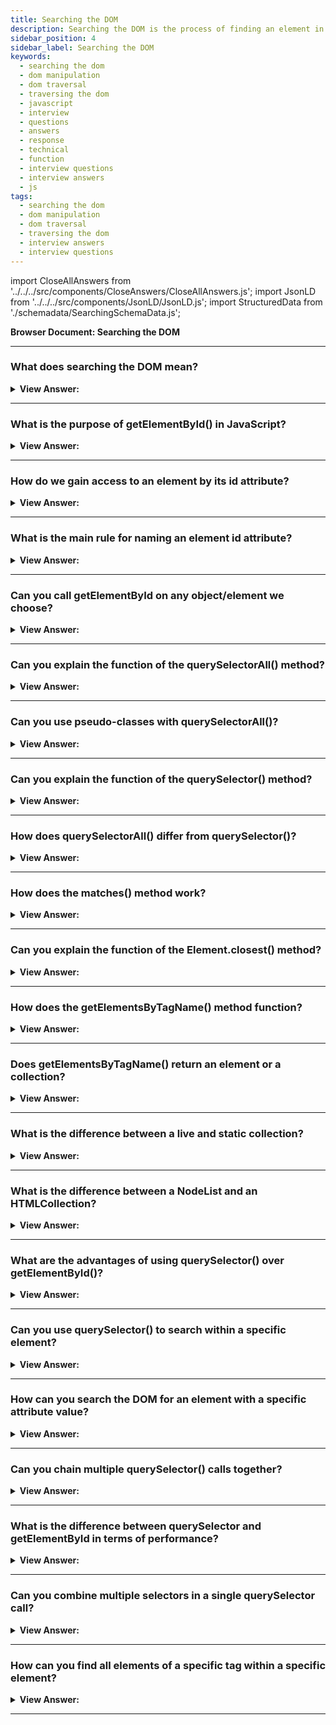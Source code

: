 ```yaml
---
title: Searching the DOM
description: Searching the DOM is the process of finding an element in the DOM tree. - JavaScript interview questions & answers
sidebar_position: 4
sidebar_label: Searching the DOM
keywords:
  - searching the dom
  - dom manipulation
  - dom traversal
  - traversing the dom
  - javascript
  - interview
  - questions
  - answers
  - response
  - technical
  - function 
  - interview questions
  - interview answers
  - js
tags:
  - searching the dom
  - dom manipulation
  - dom traversal
  - traversing the dom
  - interview answers
  - interview questions
---
```


import CloseAllAnswers from '../../../src/components/CloseAnswers/CloseAllAnswers.js';
import JsonLD from '../../../src/components/JsonLD/JsonLD.js';
import StructuredData from './schemadata/SearchingSchemaData.js';

<JsonLD data={StructuredData} />

<head>
  <title>Searching the DOM| JavaScript Frontend Phone Interview</title>
</head>

**Browser Document: Searching the DOM**

<CloseAllAnswers />

---

### What does searching the DOM mean?

<details>
  <summary><strong>View Answer:</strong></summary>
  <div>
  <div><strong>Interview Response:</strong> Searching the DOM means finding specific elements or nodes within the document's tree structure using various methods or selectors.
  </div><br />
  <div><strong className="codeExample">Code Example:</strong><br /><br />

  <div></div>

```js
// getElementById: This method gets an element by its id attribute:
let element = document.getElementById("myId");

// getElementsByClassName: This method gets all elements with a specified class name:
let elements = document.getElementsByClassName("myClass");

// querySelector: This method returns the first element that matches a specified CSS selector (id, class selectors, types, attributes, relationships, etc.):
let element = document.querySelector(".myClass");
```

  </div>
  </div>
</details>

---

### What is the purpose of getElementById() in JavaScript?

<details>
  <summary><strong>View Answer:</strong></summary>
  <div>
  <div><strong>Interview Response:</strong> The getElementById() method is used to access a single element in the DOM with a specified ID attribute, returning the first matching element or null if not found.
  </div>
  </div>
</details>

---

### How do we gain access to an element by its id attribute?

<details>
  <summary><strong>View Answer:</strong></summary>
  <div>
  <div><strong>Interview Response:</strong> To access an element by its ID attribute, use the getElementById(id) method on the document object, passing the ID as a string argument: `document.getElementById('elementId')`.
</div><br />
  <div><strong>Technical Response:</strong> If an element has the id attribute, we can access the element using the method document.getElementById(id), no matter where it is inside of our code. We can also act directly on the element id name (not a recommended approach). If the id is an existing variable, its value reference takes precedence.
</div><br />
  <div><strong className="codeExample">Code Example:</strong><br /><br />

  <div></div>

```html
<!-- Get Element by getElementById -->
<div id="elem">
  <div id="elem-content">Element</div>
</div>

<script>
  // get the element
  let elem = document.getElementById('elem');

  // make its background red
  elem.style.background = 'red';
</script>

<!-- Get it by just ID -->
<div id="elem">
  <div id="elem-content">Element</div>
</div>

<script>
  // elem is a reference to DOM-element with id="elem"
  elem.style.background = 'red';

  // id="elem-content" has a hyphen inside, so it can't be a variable name
  // ...but we can access it using square brackets: window['elem-content']
</script>
```

  </div>
  </div>
</details>

---

### What is the main rule for naming an element id attribute?

<details>
  <summary><strong>View Answer:</strong></summary>
  <div>
  <div><strong>Interview Response:</strong> The main rule for naming an element's ID attribute is that it must be unique within the document, ensuring each ID refers to only one specific element.
</div><br/>
  <div><strong>Technical Response:</strong> The id has to be unique. In the document, there can only be one element with the supplied id. When there are several elements with the same id, the behavior of methods that use it, such as documents, is unpredictable. getElementById may return an element at random from this list. Please abide by the rules and keep your id unique. In addition, you should avoid
</div>
  </div>
</details>

---

### Can you call getElementById on any object/element we choose?

<details>
  <summary><strong>View Answer:</strong></summary>
  <div>
  <div><strong>Interview Response:</strong> No, getElementById can only be called on the document object. It cannot be called on any arbitrary object or element within the DOM.
</div><br/>
  <div><strong>Technical Response:</strong> No, the method getElementById can be called only on document objects. It looks for the given id in the whole document. We should use document.getElementById, and avoid using element.getElementById because it is not the proper use of the method.
</div>
  </div>
</details>

---

### Can you explain the function of the querySelectorAll() method?

<details>
  <summary><strong>View Answer:</strong></summary>
  <div>
  <div><strong>Interview Response:</strong> The querySelectorAll() method returns a static NodeList of all elements matching a specified CSS selector, allowing you to search for and access multiple elements in the DOM.
</div><br />
  <div><strong>Technical Response:</strong> By far, the most versatile method document.querySelectorAll(css) returns all elements inside of a element matching the given CSS selector. This method is powerful because we can target any CSS selector. We can target groups of CSS selectors easily with querySelectorAll method.
</div><br />
  <div><strong className="codeExample">Code Example:</strong><br /><br />

<strong>Syntax: </strong> elementList = parentNode.querySelectorAll(selectors);<br /><br />

  <div></div>

```html
<ul>
  <li>The</li>
  <li>test</li>
</ul>
<ul>
  <li>has</li>
  <li>passed</li>
</ul>
<script>
  let elements = document.querySelectorAll('ul > li:last-child');

  for (let elem of elements) {
    console.log(elem.innerHTML); // "test", "passed"
  }
</script>
```

  </div>
  </div>
</details>

---

### Can you use pseudo-classes with querySelectorAll()?

<details>
  <summary><strong>View Answer:</strong></summary>
  <div>
  <div><strong>Interview Response:</strong> Yes, pseudo-classes can be used with querySelectorAll(), but only for static states like :checked or :first-child. Dynamic states like :hover and :active are not supported.
</div><br />
  <div><strong className="codeExample">Code Example:</strong><br /><br />

  <div></div>

We use the `:checked` pseudo-class with `querySelectorAll()`:

```javascript
let checkedInputs = document.querySelectorAll('input:checked');

checkedInputs.forEach(input => {
    console.log(input.value);
});
```

This script selects all checked `input` elements and logs their values.

  </div>
  </div>
</details>

---

### Can you explain the function of the querySelector() method?

<details>
  <summary><strong>View Answer:</strong></summary>
  <div>
  <div><strong>Interview Response:</strong> The querySelector method finds the first element in the DOM matching a specified CSS selector, returning the matching element or null if not found.
</div><br/>
  <div><strong>Technical Response:</strong> The Document method querySelector() returns the first element within the document that matches the specified selector or group of selectors. If no matches appear, we receive a null value.<br />
  <strong>Syntax: </strong> elementList = parentNode.querySelector(selectors);<br /><br />
</div><br />
  <div><strong className="codeExample">Code Example:</strong><br /><br />

  <div></div>

```html
<!DOCTYPE html>
<html>
<body>
    <p class="myClass">Hello, world!</p>
    <button onclick="changeText()">Click me</button>

    <script>
        function changeText() {
            var paragraph = document.querySelector(".myClass");
            paragraph.textContent = "Hello, JavaScript!";
        }
    </script>
</body>
</html>
```

In this example, when the button is clicked, the `changeText()` function is called. This function uses `querySelector()` to find the first paragraph with the class "myClass", and then changes its text content to "Hello, JavaScript!".

The argument to `querySelector()` is a string containing one or more CSS selectors separated by commas. In this case, `.myClass` is a class selector that selects elements with the class `myClass`. You could also use other types of selectors, like `#myId` for an ID selector or `div` for a type selector.

  </div>
  </div>
</details>

---

### How does querySelectorAll() differ from querySelector()?

<details>
  <summary><strong>View Answer:</strong></summary>
  <div>
  <div><strong>Interview Response:</strong> The querySelectorAll method returns a NodeList of all matching elements based on a specified CSS selector, while querySelector returns the first matching element only.
  </div><br />
  <div><strong className="codeExample">Code Example:</strong><br /><br />

  <div></div>

Here's an example of how to use `querySelectorAll()`:

```html
<!DOCTYPE html>
<html>
<body>
    <p class="myClass">Hello, world!</p>
    <p class="myClass">Hello again, world!</p>
    <button onclick="changeText()">Click me</button>

    <script>
        function changeText() {
            var paragraphs = document.querySelectorAll(".myClass");
            paragraphs.forEach(function(paragraph) {
                paragraph.textContent = "Hello, JavaScript!";
            });
        }
    </script>
</body>
</html>
```

In this example, when the button is clicked, the `changeText()` function is called. This function uses `querySelectorAll()` to find all paragraphs with the class "myClass", and then changes their text content to "Hello, JavaScript!".

Please note that `querySelectorAll()` returns a NodeList. Although a NodeList is not an Array, it can be used in a similar way in many cases. In particular, you can use the `forEach()` method to iterate over all the nodes in the list. However, some Array methods, like `push()` or `pop()`, are not available on a NodeList.

  </div>
  </div>
</details>

---

### How does the matches() method work?

<details>
  <summary><strong>View Answer:</strong></summary>
  <div>
  <div><strong>Interview Response:</strong> The matches() method checks if an element matches a specified CSS selector, returning true if the element matches the selector and false otherwise. It's used for testing element's selector matching.
</div><br />
  <div><strong>Interview Response:</strong> The elem.matches(css) function does not search for anything; it determines if the element matches the provided CSS-selector. It either returns true or false. This method comes in handy when iterating through items (such as in an array) and seeking to filter results.
</div><br />
  <div><strong className="codeExample">Code Example:</strong><br /><br />

<strong>Syntax: </strong> let result = element.matches(selectorString);<br /><br />

  <div></div>

```html
<a href="http://example.com/file.zip">...</a>
<a href="http://ya.ru">...</a>

<script>
  // can be any collection instead of document.body.children
  for (let elem of document.body.children) {
    if (elem.matches('a[href$="zip"]')) {
      console.log('The archive reference: ' + elem.href);
    }
  }
</script>
```

  </div>
  </div>
</details>

---

### Can you explain the function of the Element.closest() method?

<details>
  <summary><strong>View Answer:</strong></summary>
  <div>
  <div><strong>Interview Response:</strong> The element.closest() method returns the nearest ancestor of an element that matches a specified CSS selector, or null if no matching ancestor is found.
</div><br />
  <div><strong>Technical Response:</strong> An element's ancestors include its parent, the parent of the parent, the parent of the parent, and down the ancestral tree. From the element to the top, the ancestors create a chain of parents. The method elem.closest(css) searches for the closest ancestor to the CSS-selector. The search also includes the element itself. In other words, the nearest method ascends from the element and checks each of the parents. If it matches the selector, the search is terminated, returning the ancestor.
</div><br />
  <div><strong className="codeExample">Code Example:</strong><br /><br />

<strong>Syntax: </strong> let closestElement = targetElement.closest(selectors);<br /><br />

  <div></div>

```html
<h1>Contents</h1>

<div class="contents">
  <ul class="book">
    <li class="chapter">Chapter 1</li>
    <li class="chapter">Chapter 1</li>
  </ul>
</div>

<script>
  let chapter = document.querySelector('.chapter'); // LI

  console.log(chapter.closest('.book')); // UL
  console.log(chapter.closest('.contents')); // DIV

  console.log(chapter.closest('h1')); // null (because h1 is not an ancestor)
</script>
```

  </div>
  </div>
</details>

---

### How does the getElementsByTagName() method function?

<details>
  <summary><strong>View Answer:</strong></summary>
  <div>
  <div><strong>Interview Response:</strong> The getElementsByTagName() method returns a live HTMLCollection of elements with the specified tag name, allowing you to access multiple elements of the same type in the DOM.
</div><br />
  <div><strong>Technical Response:</strong> The elem.getElementsByTagName(tag) looks for elements with the given tag and returns the collection of them. The tag parameter can also be a star "*" for “any tags”. In modern code, we use querySelector because it is more powerful and shorter to write, but you may find it in older applications. Similarly, getElementsByClassName and getElementsByName are a few more of the relics you may find. It’s good to be familiar with these methods.
</div><br />
  <div><strong className="codeExample">Code Example:</strong><br /><br />

<strong>Syntax: </strong> elements = element.getElementsByTagName(tagName);<br /><br />

  <div></div>

```html
<table id="table">
  <tr>
    <td>Your age:</td>

    <td>
      <label>
        <input type="radio" name="age" value="young" checked /> less than 18
      </label>
      <label>
        <input type="radio" name="age" value="mature" /> from 18 to 50
      </label>
      <label>
        <input type="radio" name="age" value="senior" /> more than 60
      </label>
    </td>
  </tr>
</table>

<script>
  let inputs = table.getElementsByTagName('input');

  for (let input of inputs) {
    console.log(input.value + ': ' + input.checked); // console.logs young: true
  }
</script>
```

  </div>
  </div>
</details>

---

### Does getElementsByTagName() return an element or a collection?

<details>
  <summary><strong>View Answer:</strong></summary>
  <div>
  <div><strong>Interview Response:</strong> The getElementsByTagName(tag) method returns a live HTMLCollection, which is a collection of elements with the specified tag name, not a single element.
</div><br />
  <div><strong className="codeExample">Code Example:</strong><br /><br />

  <div></div>

```js
// doesn't work
document.getElementsByTagName('input').value = 5;

// should work (if there's an input)
document.getElementsByTagName('input')[0].value = 5;
```

:::note
Novice coders mistake the getElementsByTagName return for an element, which is incorrect. That fails because it takes a collection of inputs and assigns the value rather than the elements inside it. We should either loop over the collection or retrieve an element by index and assign it.
:::

  </div>
  </div>
</details>

---

### What is the difference between a live and static collection?

<details>
  <summary><strong>View Answer:</strong></summary>
  <div>
  <div><strong>Interview Response:</strong> A live collection automatically updates when the DOM changes, reflecting the current state, while a static collection remains unchanged even if the DOM is modified after creation.
</div><br />
  <div><strong>Technical Response:</strong> All methods "getElementsBy*" return a live collection. Such collections always reflect the document's current state and “auto-update” when it changes. In contrast, querySelectorAll returns a static collection. It’s like a fixed array of elements.
</div><br />
  <div><strong className="codeExample">Code Example:</strong><br /><br />

  <div></div>

```html
<!-- LIVE COLLECTION -->
<div>First div</div>

<script>
  let divs = document.getElementsByTagName('div');
  console.log(divs.length); // 1
</script>

<div>Second div</div>

<script>
  console.log(divs.length); // 2
</script>

<!-- STATIC COLLECTION -->
<div>First div</div>

<script>
  let divs = document.querySelectorAll('div');
  console.log(divs.length); // 1
</script>

<div>Second div</div>

<script>
  console.log(divs.length); // 1
</script>
```

  </div>
  </div>
</details>

---

### What is the difference between a NodeList and an HTMLCollection?

<details>
  <summary><strong>View Answer:</strong></summary>
  <div>
  <div><strong>Interview Response:</strong> A NodeList is a static or live collection of nodes, while an HTMLCollection is a live collection of elements. The main difference is in their updating behavior.
  </div><br />
  <div><strong>Technical Response:</strong> A NodeList and an HTMLCollection both represent collections of nodes, but NodeList can include any node type, while HTMLCollection only includes element nodes. Additionally, NodeLists can be static or live, while HTMLCollections are always live.
  </div><br />
  <div><strong className="codeExample">Code Example:</strong><br /><br />

  <div></div>

Let's look at examples of using a NodeList and an HTMLCollection.

**1. NodeList example** using `querySelectorAll()`, which returns a static NodeList:

```javascript
let nodeList = document.querySelectorAll("p");
console.log(nodeList[0]);  // Access the first <p> element

// This will include all <p> elements, even if new ones are added to the document
```

**2. HTMLCollection example** using `getElementsByClassName()`, which returns a live HTMLCollection:

```javascript
let htmlCollection = document.getElementsByClassName("myClass");
console.log(htmlCollection[0]);  // Access the first element with class="myClass"

// This will always reflect the current set of elements with class="myClass", even if they change
```

In both cases, we can access individual elements using array-like index syntax (e.g., `nodeList[0]` or `htmlCollection[0]`).

Remember that "live" means the collection automatically updates when the document changes. So if you add a new element with class="myClass", it will automatically appear in `htmlCollection`. However, `nodeList` from `querySelectorAll()` is "static" and will not update to reflect changes to the document.

  </div>
  </div>
</details>

---

### What are the advantages of using querySelector() over getElementById()?

<details>
  <summary><strong>View Answer:</strong></summary>
  <div>
  <div><strong>Interview Response:</strong> The querySelector() method provides more flexibility, allowing selection based on any CSS selector, while getElementById() is limited to selecting elements by their ID attribute.
  </div><br />
  <div><strong className="codeExample">Code Example:</strong><br /><br />

  <div></div>

```html
<!DOCTYPE html>
<html>
<body>
    <p id="myId" class="myClass">Hello, world!</p>
    <p class="myClass">Hello again, world!</p>
    <button onclick="changeText()">Click me</button>

    <script>
        function changeText() {
            // Using querySelector to select by class and change text of the FIRST matching element
            var paragraph = document.querySelector(".myClass");
            paragraph.textContent = "Hello, OpenAI!";
        }
    </script>
</body>
</html>
```

In this example, when the button is clicked, the `changeText()` function is called. This function uses `querySelector()` to find the first paragraph with the class "myClass", and then changes its text content to "Hello, OpenAI!".

This demonstrates one advantage of `querySelector()` over `getElementById()`: the ability to select elements based on their class, not just their ID. Other advantages include the ability to use more complex selectors, like attribute selectors, pseudo-class selectors, and combinations of multiple selectors.

  </div>
  </div>
</details>

---

### Can you use querySelector() to search within a specific element?

<details>
  <summary><strong>View Answer:</strong></summary>
  <div>
  <div><strong>Interview Response:</strong> Yes, querySelector can be used on a specific element to search its descendants, limiting the search scope to that element's subtree in the DOM.
  </div><br />
  <div><strong className="codeExample">Code Example:</strong><br /><br />

  <div></div>

```html
<!DOCTYPE html>
<html>
<body>
    <div id="myDiv">
        <p class="myClass">Hello, world!</p>
    </div>
    <p class="myClass">Hello again, world!</p>
    <button onclick="changeText()">Click me</button>

    <script>
        function changeText() {
            var myDiv = document.getElementById("myDiv");
            // Using querySelector to search within 'myDiv'
            var paragraph = myDiv.querySelector(".myClass");
            paragraph.textContent = "Hello, OpenAI!";
        }
    </script>
</body>
</html>
```

In this example, when the button is clicked, the `changeText()` function is called. This function first selects the `<div>` element with the ID "myDiv" using `getElementById()`. Then, it uses `querySelector()` on this specific `<div>` element to find the first `<p>` element within the `<div>` that has the class "myClass". It changes the text content of this `<p>` element to "Hello, OpenAI!".

The second `<p>` element with the class "myClass" (outside the `<div>`) is not affected, because `querySelector()` is called on `myDiv`, not on the entire document. This demonstrates how you can use `querySelector()` to search within a specific element.

  </div>
  </div>
</details>

---

### How can you search the DOM for an element with a specific attribute value?

<details>
  <summary><strong>View Answer:</strong></summary>
  <div>
  <div><strong>Interview Response:</strong> You can use the querySelector() or querySelectorAll() methods with an attribute selector (e.g., "[data-custom-attribute='value']") to search for elements with a specific attribute value.
  </div><br />
  <div><strong className="codeExample">Code Example:</strong><br /><br />

  <div></div>

```html
<!DOCTYPE html>
<html>
<body>
    <button data-function="save">Save</button>
    <button data-function="load">Load</button>

    <script>
        var saveButton = document.querySelector('[data-function="save"]');
        console.log(saveButton);
        // Outputs: <button data-function="save">Save</button>
    </script>
</body>
</html>
```

In this example, `querySelector()` is used with the attribute selector `[data-function="save"]` to find the first element with a `data-function` attribute of "save". The resulting element is then logged to the console.

You can replace `"save"` with any attribute value you're looking for, and `data-function` with any attribute name. Note that the attribute name and value are case-sensitive.

The `querySelectorAll()` method can be used in the same way to find all elements that match the selector, not just the first match.

  </div>
  </div>
</details>

---

### Can you chain multiple querySelector() calls together?

<details>
  <summary><strong>View Answer:</strong></summary>
  <div>
  <div><strong>Interview Response:</strong> Yes, you can chain querySelector() calls. The subsequent querySelector() is applied on the element found by the first. It only searches within that element's descendants, not the entire document.
  </div><br />
  <div><strong className="codeExample">Sure, here's an example:</strong><br /><br />

  <div></div>

```javascript
let childElement = document.querySelector('.parent-class').querySelector('.child-class');
```

In this example, the script first selects the element with the class `parent-class`. Then, within that element, it selects the element with the class `child-class`.

  </div>
  </div>
</details>

---

### What is the difference between querySelector and getElementById in terms of performance?

<details>
  <summary><strong>View Answer:</strong></summary>
  <div>
  <div><strong>Interview Response:</strong> getElementById is generally faster than querySelector since it's optimized for ID-based searches, while querySelector performs more general CSS selector searches.
  </div><br />
  </div>
</details>

---

### Can you combine multiple selectors in a single querySelector call?

<details>
  <summary><strong>View Answer:</strong></summary>
  <div>
  <div><strong>Interview Response:</strong> Yes, you can combine multiple selectors in a single `querySelector()` call. The method accepts any valid CSS selector, including compound selectors.
  </div><br />
  <div><strong className="codeExample">Code Example:</strong><br /><br />

  <div></div>

```javascript
// Example using querySelector
let firstLiInUl = document.querySelector('ul li:first-child');
// selects the first li element that is a child of a ul element.

///////////////////////////////

// Example using querySelectorAlL
let elems = document.querySelectorAll('.sandwich, #contact label');
// Get's any element with the .sandwich class, and all labels inside the #contact element
```

  </div>
  </div>
</details>

---

### How can you find all elements of a specific tag within a specific element?

<details>
  <summary><strong>View Answer:</strong></summary>
  <div>
  <div><strong>Interview Response:</strong> You can use querySelectorAll() on a specific element, passing in the tag name as the selector. For example, element.querySelectorAll('tag') to find all 'tag' elements within 'element'.
  </div><br />
  <div><strong className="codeExample">Code Example:</strong><br /><br />

  <div></div>

```javascript
let divElement = document.querySelector('div');
let pElementsInDiv = divElement.querySelectorAll('p');

pElementsInDiv.forEach(p => {
    console.log(p.textContent);
});
```

In this example, the script first selects a `div` element. Then, within that `div`, it selects all `p` elements and logs their text content.

  </div>
  </div>
</details>

---
